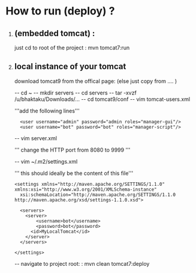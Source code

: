 How to run (deploy) ?
=====================

1. (embedded tomcat) :
   ---------------------------------------
   just cd to root of the project
   : mvn tomcat7:run


2. local instance of your tomcat
   --------------------------------------
   download tomcat9 from the offical page: (else just copy from .... <TBD>)

   -- cd ~
   -- mkdir servers
   -- cd servers
   -- tar -xvzf /u/bhaktaku/Downloads/...<TBD>
   -- cd tomcat9/conf
   -- vim tomcat-users.xml

      '''add the following lines'''

         <user username="admin" password="admin roles="manager-gui"/>
         <user username="bot" password="bot" roles="manager-script"/>

   -- vim server.xml

      ''' change the HTTP port from 8080 to 9999 '''

   -- vim ~/.m2/settings.xml

      ''' this should ideally be the content of this file'''

       <settings xmlns="http://maven.apache.org/SETTINGS/1.1.0" xmlns:xsi="http://www.w3.org/2001/XMLSchema-instance"
         xsi:schemaLocation="http://maven.apache.org/SETTINGS/1.1.0 http://maven.apache.org/xsd/settings-1.1.0.xsd">

         <servers>
           <server>
               <username>bot</username>
               <password>bot</password>
             <id>MyLocalTomcat</id>
           </server>
         </servers>

       </settings>



   -- navigate to project root:
      : mvn clean tomcat7:deploy

